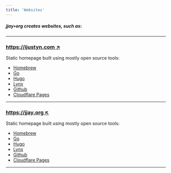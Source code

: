 ```yaml
---
title: 'Websites'
---
```

##### jjay•org creates websites, such as:
##### 
---
### [https://ijustyn.com &#8599;](https://ijustyn.com)
Static homepage built using mostly open source tools:
- [Homebrew](https://brew.sh/)
- [Go](https://go.dev/)
- [Hugo](https://gohugo.io/)
- [Lynx](https://jpanther.github.io/lynx/)
- [Github](https://github.com/)
- [Cloudflare Pages](https://pages.cloudflare.com/)

---

### [https://jjay.org &#8598;](https://jjay.org)
Static homepage built using mostly open source tools:
- [Homebrew](https://brew.sh/)
- [Go](https://go.dev/)
- [Hugo](https://gohugo.io/)
- [Lynx](https://jpanther.github.io/lynx/)
- [Github](https://github.com/)
- [Cloudflare Pages](https://pages.cloudflare.com/)
---
##### 